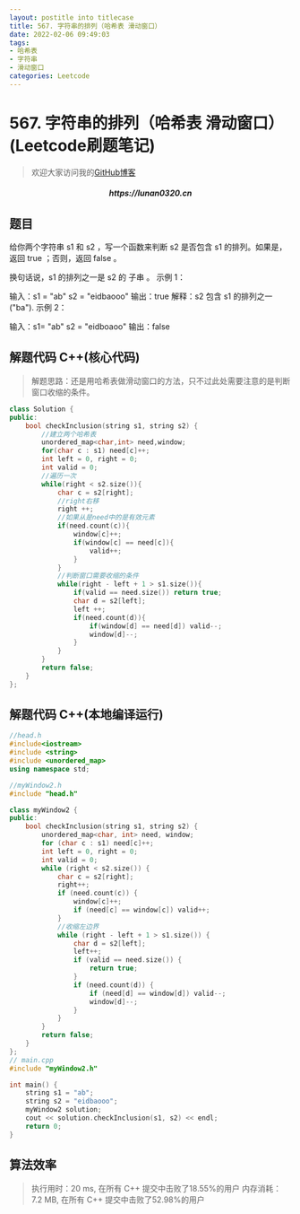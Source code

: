 ```yaml
---
layout: postitle into titlecase
title: 567. 字符串的排列（哈希表 滑动窗口）
date: 2022-02-06 09:49:03
tags:
- 哈希表
- 字符串
- 滑动窗口
categories: Leetcode
---
```


# 567. 字符串的排列（哈希表 滑动窗口）(Leetcode刷题笔记)

> 欢迎大家访问我的[GitHub博客](https://lunan0320.github.io/)

<h5 align='center'> https://lunan0320.cn</h5>



## 题目
给你两个字符串 s1 和 s2 ，写一个函数来判断 s2 是否包含 s1 的排列。如果是，返回 true ；否则，返回 false 。

换句话说，s1 的排列之一是 s2 的 子串 。
示例 1：

输入：s1 = "ab" s2 = "eidbaooo"
输出：true
解释：s2 包含 s1 的排列之一 ("ba").
示例 2：

输入：s1= "ab" s2 = "eidboaoo"
输出：false

## 解题代码 C++(核心代码)

> 解题思路：还是用哈希表做滑动窗口的方法，只不过此处需要注意的是判断窗口收缩的条件。

```cpp
class Solution {
public:
    bool checkInclusion(string s1, string s2) {
        //建立两个哈希表
        unordered_map<char,int> need,window;
        for(char c : s1) need[c]++;
        int left = 0, right = 0;
        int valid = 0;
        //遍历一次
        while(right < s2.size()){
            char c = s2[right];
            //right右移
            right ++;
            //如果从是need中的是有效元素
            if(need.count(c)){
                window[c]++;
                if(window[c] == need[c]){
                    valid++;
                }
            }
            //判断窗口需要收缩的条件
            while(right - left + 1 > s1.size()){
                if(valid == need.size()) return true;
                char d = s2[left];
                left ++;
                if(need.count(d)){
                    if(window[d] == need[d]) valid--;
                    window[d]--;
                }
            }
        }
        return false;
    }
};
```
## 解题代码 C++(本地编译运行)

```cpp
//head.h
#include<iostream>
#include <string>
#include <unordered_map>
using namespace std;

//myWindow2.h
#include "head.h"

class myWindow2 {
public:
	bool checkInclusion(string s1, string s2) {
		unordered_map<char, int> need, window;
		for (char c : s1) need[c]++;
		int left = 0, right = 0;
		int valid = 0;
		while (right < s2.size()) {
			char c = s2[right];
			right++;
			if (need.count(c)) {
				window[c]++;
				if (need[c] == window[c]) valid++;
			}
			//收缩左边界
			while (right - left + 1 > s1.size()) {
				char d = s2[left];
				left++;
				if (valid == need.size()) {
					return true;
				}
				if (need.count(d)) {
					if (need[d] == window[d]) valid--;
					window[d]--;
				}
			}
		}
		return false;
	}
};
// main.cpp
#include "myWindow2.h"

int main() {
	string s1 = "ab";
	string s2 = "eidbaooo";
	myWindow2 solution;
	cout << solution.checkInclusion(s1, s2) << endl;
	return 0;
}

```
## 算法效率

> 执行用时：20 ms, 在所有 C++ 提交中击败了18.55%的用户
> 内存消耗：7.2 MB, 在所有 C++ 提交中击败了52.98%的用户
